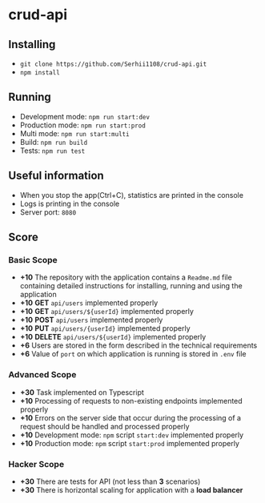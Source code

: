 # crud-api

## Installing

- `git clone https://github.com/Serhii1108/crud-api.git`
- `npm install`

## Running

- Development mode: `npm run start:dev`
- Production mode: `npm run start:prod`
- Multi mode: `npm run start:multi`
- Build: `npm run build`
- Tests: `npm run test`

## Useful information

- When you stop the app(Ctrl+C), statistics are printed in the console
- Logs is printing in the console
- Server port: `8080`

## Score

### Basic Scope

- **+10** The repository with the application contains a `Readme.md` file containing detailed instructions for installing, running and using the application
- **+10** **GET** `api/users` implemented properly
- **+10** **GET** `api/users/${userId}` implemented properly
- **+10** **POST** `api/users` implemented properly
- **+10** **PUT** `api/users/{userId}` implemented properly
- **+10** **DELETE** `api/users/${userId}` implemented properly
- **+6** Users are stored in the form described in the technical requirements
- **+6** Value of `port` on which application is running is stored in `.env` file

### Advanced Scope

- **+30** Task implemented on Typescript
- **+10** Processing of requests to non-existing endpoints implemented properly
- **+10** Errors on the server side that occur during the processing of a request should be handled and processed properly
- **+10** Development mode: `npm` script `start:dev` implemented properly
- **+10** Production mode: `npm` script `start:prod` implemented properly

### Hacker Scope

- **+30** There are tests for API (not less than **3** scenarios)
- **+30** There is horizontal scaling for application with a **load balancer**
